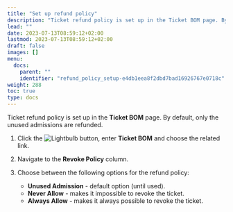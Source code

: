 ```yaml
---
title: "Set up refund policy"
description: "Ticket refund policy is set up in the Ticket BOM page. By default, only the unused admissions are refunded. Learn more in this guide."
lead: ""
date: 2023-07-13T08:59:12+02:00
lastmod: 2023-07-13T08:59:12+02:00
draft: false
images: []
menu:
  docs:
    parent: ""
    identifier: "refund_policy_setup-e4db1eea8f2dbd7bad16926767e0718c"
weight: 288
toc: true
type: docs
---
```


Ticket refund policy is set up in the **Ticket BOM** page. By default, only the unused admissions are refunded.

1. Click the ![Lightbulb](Lightbulb_icon.PNG) button, enter **Ticket BOM** and choose the related link.
2. Navigate to the **Revoke Policy** column.
3. Choose between the following options for the refund policy:

   - **Unused Admission** - default option (until used).
   - **Never Allow** - makes it impossible to revoke the ticket.
   - **Always Allow** - makes it always possible to revoke the ticket.
